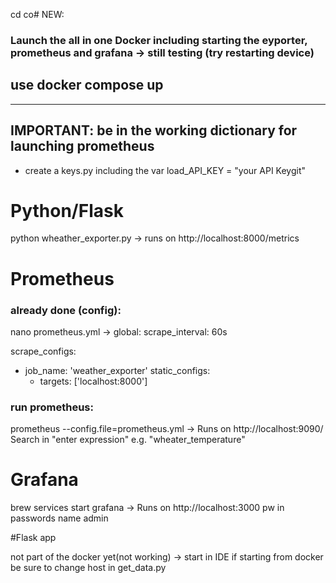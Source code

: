 cd co# NEW: 
### Launch the all in one Docker including starting the eyporter, prometheus and grafana -> still testing (try restarting device)
## use docker compose up

--------------------------------------------------------------------

## IMPORTANT: be in the working dictionary for launching prometheus
+ create a keys.py including the var load_API_KEY = "your API Keygit"


# Python/Flask
python wheather_exporter.py -> runs on http://localhost:8000/metrics
# Prometheus
### already done (config): 
nano prometheus.yml -> 
global:
  scrape_interval: 60s

scrape_configs:
  - job_name: 'weather_exporter'
    static_configs:
      - targets: ['localhost:8000']

### run prometheus:
prometheus --config.file=prometheus.yml -> Runs on http://localhost:9090/
Search in "enter expression" e.g. "wheater_temperature"

# Grafana
brew services start grafana -> Runs on http://localhost:3000
pw in passwords name admin


#Flask app

not part of the docker yet(not working) -> start in IDE
if starting from docker be sure to change host in get_data.py




